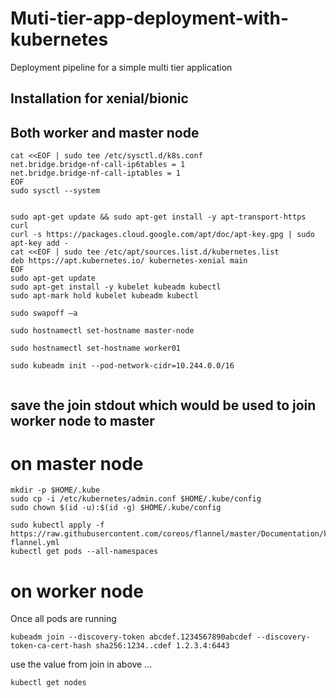 # Muti-tier-app-deployment-with-kubernetes
Deployment pipeline for a simple multi tier application 

## Installation for xenial/bionic

## Both worker and master node 

```
cat <<EOF | sudo tee /etc/sysctl.d/k8s.conf
net.bridge.bridge-nf-call-ip6tables = 1
net.bridge.bridge-nf-call-iptables = 1
EOF
sudo sysctl --system


sudo apt-get update && sudo apt-get install -y apt-transport-https curl
curl -s https://packages.cloud.google.com/apt/doc/apt-key.gpg | sudo apt-key add -
cat <<EOF | sudo tee /etc/apt/sources.list.d/kubernetes.list
deb https://apt.kubernetes.io/ kubernetes-xenial main
EOF
sudo apt-get update
sudo apt-get install -y kubelet kubeadm kubectl
sudo apt-mark hold kubelet kubeadm kubectl

sudo swapoff –a

sudo hostnamectl set-hostname master-node

sudo hostnamectl set-hostname worker01

sudo kubeadm init --pod-network-cidr=10.244.0.0/16


```

## save the join stdout which would be used to join worker node to master 

# on master node 

```
mkdir -p $HOME/.kube
sudo cp -i /etc/kubernetes/admin.conf $HOME/.kube/config
sudo chown $(id -u):$(id -g) $HOME/.kube/config

sudo kubectl apply -f https://raw.githubusercontent.com/coreos/flannel/master/Documentation/kube-flannel.yml
kubectl get pods --all-namespaces

```
# on worker node 

Once all pods are running 
```
kubeadm join --discovery-token abcdef.1234567890abcdef --discovery-token-ca-cert-hash sha256:1234..cdef 1.2.3.4:6443
```
use the value from join in above ... 
```
kubectl get nodes
```


